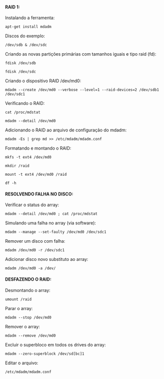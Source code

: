 #### RAID 1:

Instalando a ferramenta:

	apt-get install mdadm

Discos do exemplo: 

	/dev/sdb & /dev/sdc

Criando as novas partições primárias com tamanhos iguais e tipo raid (fd):

	fdisk /dev/sdb
	
	fdisk /dev/sdc

Criando o dispositivo RAID /dev/md0:

	mdadm --create /dev/md0 --verbose --level=1 --raid-devices=2 /dev/sdb1 /dev/sdc1

Verificando o RAID:

	cat /proc/mdstat

	mdadm --detail /dev/md0

Adicionando o RAID ao arquivo de configuração do mdadm:

	mdadm -Es | grep md >> /etc/mdadm/mdadm.conf

Formatando e montando o RAID:

	mkfs -t ext4 /dev/md0
	
	mkdir /raid
	
	mount -t ext4 /dev/md0 /raid
	
	df -h

#### RESOLVENDO FALHA NO DISCO:

Verificar o status do array:

	mdadm --detail /dev/md0 ; cat /proc/mdstat

Simulando uma falha no array (via software):

	mdadm --manage --set-faulty /dev/md0 /dev/sdc1

Remover um disco com falha:

	mdadm /dev/md0 -r /dev/sdc1

Adicionar disco novo substituto ao array:

	mdadm /dev/md0 -a /dev/


#### DESFAZENDO O RAID:


Desmontando o array:

	umount /raid

Parar o array:

	mdadm --stop /dev/md0

Remover o array:

	mdadm --remove /dev/md0

Excluir o superbloco em todos os drives do array:

	mdadm --zero-superblock /dev/sd[bc]1

Editar o arquivo:

	/etc/mdadm/mdadm.conf
